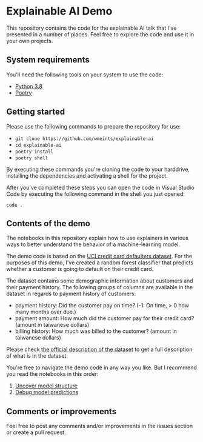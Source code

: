 # Explainable AI Demo

This repository contains the code for the explainable AI talk that I've 
presented in a number of places. Feel free to explore the code and use it in 
your own projects.

## System requirements

You'll need the following tools on your system to use the code:

* [Python 3.8][PYTHON]
* [Poetry][POETRY]

## Getting started

Please use the following commands to prepare the repository for use:

* `git clone https://github.com/wmeints/explainable-ai`
* `cd explainable-ai`
* `poetry install`
* `poetry shell`

By executing these commands you're cloning the code to your harddrive,
installing the dependencies and activating a shell for the project.

After you've completed these steps you can open the code in Visual Studio Code
by executing the following command in the shell you just opened:

```shell
code .
```

## Contents of the demo

The notebooks in this repository explain how to use explainers in various ways to
better understand the behavior of a machine-learning model.

The demo code is based on the [UCI credit card defaulters dataset][DATASET]. For
the purposes of this demo, I've created a random forest classifier that predicts
whether a customer is going to default on their credit card.

The dataset contains some demographic information about customers and their
payment history. The following groups of columns are available in the dataset in
regards to payment history of customers:

* payment history: Did the customer pay on time? (-1: On time, > 0 how many months over due.)
* payment amount: How much did the customer pay for their credit card? (amount in taiwanese dollars)
* billing history: How much was billed to the customer? (amount in taiwanese dollars)

Please check [the official description of the dataset][DATASET] to get a full
description of what is in the dataset.

You're free to navigate the demo code in any way you like. But I recommend you
read the notebooks in this order:

1. [Uncover model structure](./notebooks/uncover-model-structure.ipynb)
2. [Debug model predictions](./notebooks/debug-model-predictions.ipynb)

## Comments or improvements

Feel free to post any comments and/or improvements in the issues section or
create a pull request.

[POETRY]: https://python-poetry.org/
[PYTHON]: https://www.python.org/
[DATASET]: https://archive.ics.uci.edu/ml/datasets/default+of+credit+card+clients